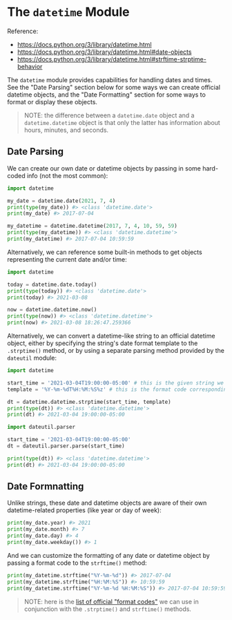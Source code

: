 # The `datetime` Module

Reference:

  + https://docs.python.org/3/library/datetime.html
  + https://docs.python.org/3/library/datetime.html#date-objects
  + https://docs.python.org/3/library/datetime.html#strftime-strptime-behavior

The `datetime` module provides capabilities for handling dates and times. See the "Date Parsing" section below for some ways we can create official datetime objects, and the "Date Formatting" section for some ways to format or display these objects.

> NOTE: the difference between a `datetime.date` object and a `datetime.datetime` object is that only the latter has information about hours, minutes, and seconds.

## Date Parsing

We can create our own date or datetime objects by passing in some hard-coded info (not the most common):

```py
import datetime

my_date = datetime.date(2021, 7, 4) 
print(type(my_date)) #> <class 'datetime.date'>
print(my_date) #> 2017-07-04

my_datetime = datetime.datetime(2017, 7, 4, 10, 59, 59)
print(type(my_datetime)) #> <class 'datetime.datetime'>
print(my_datetime) #> 2017-07-04 10:59:59
```

Alternatively, we can reference some built-in methods to get objects representing the current date and/or time:

```py
import datetime

today = datetime.date.today()
print(type(today)) #> <class 'datetime.date'>
print(today) #> 2021-03-08

now = datetime.datetime.now()
print(type(now)) #> <class 'datetime.datetime'>
print(now) #> 2021-03-08 18:26:47.259366
```

Alternatively, we can convert a datetime-like string to an official datetime object, either by specifying the string's date format template to the `.strptime()` method, or by using a separate parsing method provided by the `dateutil` module:


```py
import datetime

start_time = '2021-03-04T19:00:00-05:00' # this is the given string we want to parse
template = '%Y-%m-%dT%H:%M:%S%z' # this is the format code corresponding with the given string we want to parse

dt = datetime.datetime.strptime(start_time, template)
print(type(dt)) #> <class 'datetime.datetime'>
print(dt) #> 2021-03-04 19:00:00-05:00
```

```py
import dateutil.parser

start_time = '2021-03-04T19:00:00-05:00'
dt = dateutil.parser.parse(start_time)

print(type(dt)) #> <class 'datetime.datetime'>
print(dt) #> 2021-03-04 19:00:00-05:00
```


## Date Formnatting

Unlike strings, these date and datetime objects are aware of their own datetime-related properties (like year or day of week):

```py
print(my_date.year) #> 2021
print(my_date.month) #> 7
print(my_date.day) #> 4
print(my_date.weekday()) #> 1
```

And we can customize the formatting of any date or datetime object by passing a format code to the `strftime()` method:

```py
print(my_datetime.strftime("%Y-%m-%d")) #> 2017-07-04
print(my_datetime.strftime("%H:%M:%S")) #> 10:59:59
print(my_datetime.strftime("%Y-%m-%d %H:%M:%S")) #> 2017-07-04 10:59:59
```

> NOTE: here is the [list of official "format codes"](https://docs.python.org/3/library/datetime.html#strftime-and-strptime-format-codes) we can use in conjunction with the `.strptime()` and `strftime()` methods.


